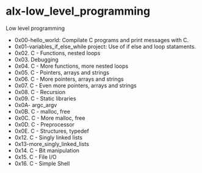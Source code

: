 # alx-low_level_programming
Low level programming
- 0x00-hello_world: Compilate C programs and print messages with C.
- 0x01-variables_if_else_while project: Use of if else and loop stataments.
- 0x02. C - Functions, nested loops
- 0x03. Debugging
- 0x04. C - More functions, more nested loops
- 0x05. C - Pointers, arrays and strings
- 0x06. C - More pointers, arrays and strings
- 0x07. C - Even more pointers, arrays and strings
- 0x08. C - Recursion
- 0x09. C - Static libraries
- 0x0A- argc_argv
- 0x0B. C - malloc, free
- 0x0C. C - More malloc, free
- 0x0D. C - Preprocessor
- 0x0E. C - Structures, typedef 
- 0x12. C - Singly linked lists
- 0x13-more_singly_linked_lists
- 0x14. C - Bit manipulation
- 0x15. C - File I/O
- 0x16. C - Simple Shell
